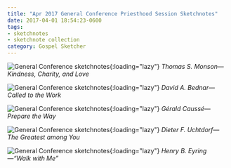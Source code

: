 ```yaml
---
title: "Apr 2017 General Conference Priesthood Session Sketchnotes"
date: 2017-04-01 18:54:23-0600
tags:
- sketchnotes
- sketchnote collection
category: Gospel Sketcher
---
```


![General Conference sketchnotes](https://media.bennorris.org/images/gospelsketcher/uploads/2018/6dc3709058.jpg){:loading="lazy"}
_Thomas S. Monson—Kindness, Charity, and Love_

![General Conference sketchnotes](https://media.bennorris.org/images/gospelsketcher/uploads/2018/cda98ff70b.jpg){:loading="lazy"}
_David A. Bednar—Called to the Work_

![General Conference sketchnotes](https://media.bennorris.org/images/gospelsketcher/uploads/2018/cc3fa78c2a.jpg){:loading="lazy"}
_Gérald Caussé—Prepare the Way_

![General Conference sketchnotes](https://media.bennorris.org/images/gospelsketcher/uploads/2018/38d5dd5975.jpg){:loading="lazy"}
_Dieter F. Uchtdorf—The Greatest among You_

![General Conference sketchnotes](https://media.bennorris.org/images/gospelsketcher/uploads/2018/0abce9e943.jpg){:loading="lazy"}
_Henry B. Eyring—“Walk with Me”_